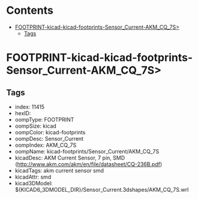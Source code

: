 



Contents
========

* [FOOTPRINT-kicad-kicad-footprints-Sensor_Current-AKM_CQ_7S>](#footprint-kicad-kicad-footprints-sensor_current-akm_cq_7s)
	* [Tags](#tags)

# FOOTPRINT-kicad-kicad-footprints-Sensor_Current-AKM_CQ_7S>

## Tags

- index: 11415
- hexID: 
- oompType: FOOTPRINT
- oompSize: kicad
- oompColor: kicad-footprints
- oompDesc: Sensor_Current
- oompIndex: AKM_CQ_7S
- oompName: kicad-footprints/Sensor_Current/AKM_CQ_7S
- kicadDesc: AKM Current Sensor, 7 pin, SMD (http://www.akm.com/akm/en/file/datasheet/CQ-236B.pdf)
- kicadTags: akm current sensor smd
- kicadAttr: smd
- kicad3DModel: ${KICAD6_3DMODEL_DIR}/Sensor_Current.3dshapes/AKM_CQ_7S.wrl
